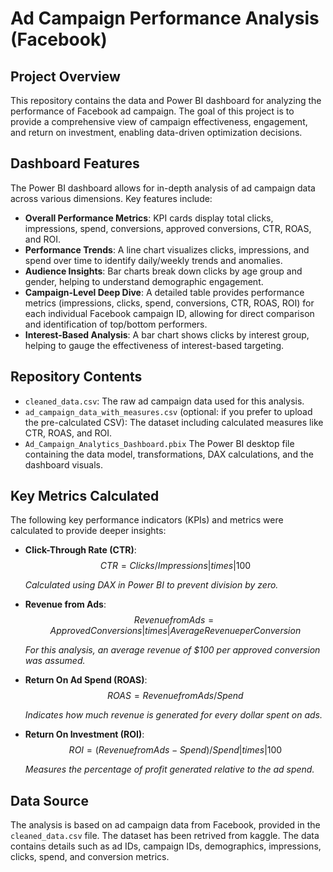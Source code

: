 # Ad Campaign Performance Analysis (Facebook)

## Project Overview

This repository contains the data and Power BI dashboard for analyzing the performance of Facebook ad campaign. 
The goal of this project is to provide a comprehensive view of campaign effectiveness, engagement, and return on investment, enabling data-driven optimization decisions.

## Dashboard Features

The Power BI dashboard allows for in-depth analysis of ad campaign data across various dimensions. Key features include:

* **Overall Performance Metrics**: KPI cards display total clicks, impressions, spend, conversions, approved conversions, CTR, ROAS, and ROI.
* **Performance Trends**: A line chart visualizes clicks, impressions, and spend over time to identify daily/weekly trends and anomalies.
* **Audience Insights**: Bar charts break down clicks by age group and gender, helping to understand demographic engagement.
* **Campaign-Level Deep Dive**: A detailed table provides performance metrics (impressions, clicks, spend, conversions, CTR, ROAS, ROI) for each individual Facebook campaign ID, allowing for direct comparison and identification of top/bottom performers.
* **Interest-Based Analysis**: A bar chart shows clicks by interest group, helping to gauge the effectiveness of interest-based targeting.

## Repository Contents

* `cleaned_data.csv`: The raw ad campaign data used for this analysis.
* `ad_campaign_data_with_measures.csv` (optional: if you prefer to upload the pre-calculated CSV): The dataset including calculated measures like CTR, ROAS, and ROI.
* `Ad_Campaign_Analytics_Dashboard.pbix` The Power BI desktop file containing the data model, transformations, DAX calculations, and the dashboard visuals.

## Key Metrics Calculated

The following key performance indicators (KPIs) and metrics were calculated to provide deeper insights:

* **Click-Through Rate (CTR)**:
  $$ CTR = Clicks/ Impressions |times| 100 $$
  
    *Calculated using DAX in Power BI to prevent division by zero.*

* **Revenue from Ads**:
   $$ Revenue from Ads = Approved Conversions |times| Average Revenue per Conversion $$
  
    *For this analysis, an average revenue of $100 per approved conversion was assumed.*

* **Return On Ad Spend (ROAS)**:
    $$ ROAS = Revenue from Ads/ Spend $$
  
    *Indicates how much revenue is generated for every dollar spent on ads.*

* **Return On Investment (ROI)**:
    $$ ROI = (Revenue from Ads - Spend)/Spend |times| 100 $$
  
    *Measures the percentage of profit generated relative to the ad spend.*


## Data Source

The analysis is based on ad campaign data from Facebook, provided in the `cleaned_data.csv` file. The dataset has been retrived from kaggle.
The data contains details such as ad IDs, campaign IDs, demographics, impressions, clicks, spend, and conversion metrics.

